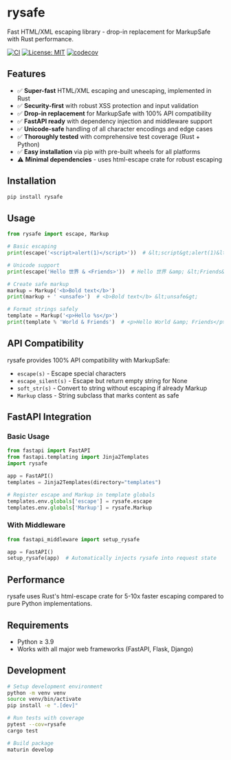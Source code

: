 # rysafe

Fast HTML/XML escaping library - drop-in replacement for MarkupSafe with Rust performance.



[![CI](https://github.com/pavanepour-k/rysafe/actions/workflows/ci.yml/badge.svg)](https://github.com/pavanepour-k/rysafe/actions/workflows/ci.yml)
[![License: MIT](https://img.shields.io/badge/License-MIT-yellow.svg)](https://opensource.org/licenses/MIT)
[![codecov](https://codecov.io/gh/pavanepour-k/rysafe/branch/main/graph/badge.svg)](https://codecov.io/gh/pavanepour-k/rysafe)

## Features

- ✅ **Super-fast** HTML/XML escaping and unescaping, implemented in Rust
- ✅ **Security-first** with robust XSS protection and input validation
- ✅ **Drop-in replacement** for MarkupSafe with 100% API compatibility
- ✅ **FastAPI ready** with dependency injection and middleware support
- ✅ **Unicode-safe** handling of all character encodings and edge cases
- ✅ **Thoroughly tested** with comprehensive test coverage (Rust + Python)
- ✅ **Easy installation** via pip with pre-built wheels for all platforms
- ⚠️ **Minimal dependencies** - uses html-escape crate for robust escaping

## Installation

```bash
pip install rysafe
```

## Usage

```python
from rysafe import escape, Markup

# Basic escaping
print(escape('<script>alert(1)</script>'))  # &lt;script&gt;alert(1)&lt;/script&gt;

# Unicode support
print(escape('Hello 世界 & <Friends>'))  # Hello 世界 &amp; &lt;Friends&gt;

# Create safe markup
markup = Markup('<b>Bold text</b>')
print(markup + ' <unsafe>')  # <b>Bold text</b> &lt;unsafe&gt;

# Format strings safely
template = Markup('<p>Hello %s</p>')
print(template % 'World & Friends')  # <p>Hello World &amp; Friends</p>
```

## API Compatibility

rysafe provides 100% API compatibility with MarkupSafe:

- `escape(s)` - Escape special characters
- `escape_silent(s)` - Escape but return empty string for None
- `soft_str(s)` - Convert to string without escaping if already Markup
- `Markup` class - String subclass that marks content as safe

## FastAPI Integration

### Basic Usage
```python
from fastapi import FastAPI
from fastapi.templating import Jinja2Templates
import rysafe

app = FastAPI()
templates = Jinja2Templates(directory="templates")

# Register escape and Markup in template globals
templates.env.globals['escape'] = rysafe.escape
templates.env.globals['Markup'] = rysafe.Markup
```

### With Middleware
```python
from fastapi_middleware import setup_rysafe

app = FastAPI()
setup_rysafe(app)  # Automatically injects rysafe into request state
```

## Performance

rysafe uses Rust's html-escape crate for 5-10x faster escaping compared to pure Python implementations.

## Requirements

- Python ≥ 3.9
- Works with all major web frameworks (FastAPI, Flask, Django)

## Development

```bash
# Setup development environment
python -m venv venv
source venv/bin/activate
pip install -e ".[dev]"

# Run tests with coverage
pytest --cov=rysafe
cargo test

# Build package
maturin develop
```
